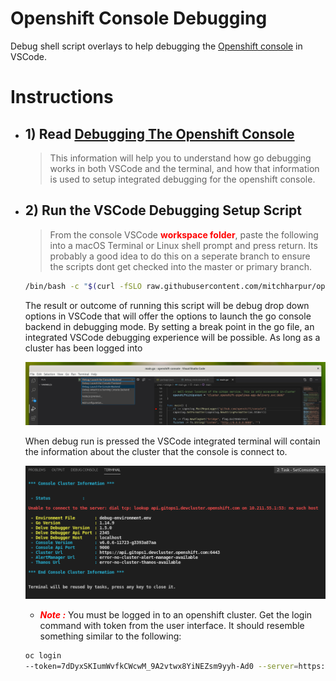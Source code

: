# Openshift Console Debugging
Debug shell script overlays to help debugging the [Openshift console](https://github.com/openshift/console) in VSCode.


# Instructions
- ## 1) Read [Debugging The Openshift Console](./docs/debugging/)
  > This information will help you to understand how go debugging works in both VSCode and the terminal, and how that information is used to setup integrated debugging for the openshift console.

- ## 2) Run the VSCode Debugging Setup Script
  >From the console VSCode <span style="color:red">**workspace folder**</span>, paste the following into a macOS Terminal or Linux shell prompt and press return. Its probably a good idea to do this on a seperate branch to ensure the scripts dont get checked into the master or primary branch.
  ```sh
  /bin/bash -c "$(curl -fSLO raw.githubusercontent.com/mitchharpur/openshift-console-debugging/master/debug-download.sh ; chmod u+x debug-download.sh ; )"; ./debug-download.sh;  ./debug-setup.sh


  ```
  The result or outcome of running this script will be debug drop down options in VSCode that will offer the options to launch the go console backend in debugging mode. By setting a break point in the go file, an integrated VSCode debugging experience will be possible. As long as a cluster has been logged into

  ![setup result](docs/debugging/images/setup-result-1.jpg)

  When debug run is pressed the VSCode integrated terminal will contain the information about the cluster that the console is connect to.

  ![setup result](docs/debugging/images/setup-result-2.jpg)


  - <span style="color:red;">***Note :***</span> You must be logged in to an openshift cluster. Get the login command with token from the user interface. It should resemble something similar to the following:
  ```sh
  oc login
  --token=7dDyxSKIumWvfkCWcwM_9A2vtwx8YiNEZsm9yyh-Ad0 --server=https://api.gitops2.devcluster.openshift.com:6443
  ```



